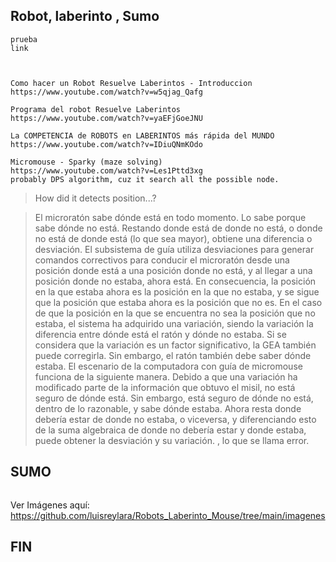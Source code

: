 ## Robot, laberinto , Sumo


```
prueba
link



Como hacer un Robot Resuelve Laberintos - Introduccion
https://www.youtube.com/watch?v=w5qjag_Qafg

Programa del robot Resuelve Laberintos
https://www.youtube.com/watch?v=yaEFjGoeJNU

La COMPETENCIA de ROBOTS en LABERINTOS más rápida del MUNDO
https://www.youtube.com/watch?v=IDiuQNmKOdo

Micromouse - Sparky (maze solving)
https://www.youtube.com/watch?v=Les1Pttd3xg
probably DPS algorithm, cuz it search all the possible node.

```

>How did it detects position...?

>El microratón sabe dónde está en todo momento. Lo sabe porque sabe dónde no está. Restando donde está de donde no está, o donde no está de donde está (lo que sea mayor), obtiene una diferencia o desviación. El subsistema de guía utiliza desviaciones para generar comandos correctivos para conducir el microratón desde una posición donde está a una posición donde no está, y al llegar a una posición donde no estaba, ahora está. En consecuencia, la posición en la que estaba ahora es la posición en la que no estaba, y se sigue que la posición que estaba ahora es la posición que no es.
En el caso de que la posición en la que se encuentra no sea la posición que no estaba, el sistema ha adquirido una variación, siendo la variación la diferencia entre dónde está el ratón y dónde no estaba. Si se considera que la variación es un factor significativo, la GEA también puede corregirla. Sin embargo, el ratón también debe saber dónde estaba.
El escenario de la computadora con guía de micromouse funciona de la siguiente manera. Debido a que una variación ha modificado parte de la información que obtuvo el misil, no está seguro de dónde está. Sin embargo, está seguro de dónde no está, dentro de lo razonable, y sabe dónde estaba. Ahora resta donde debería estar de donde no estaba, o viceversa, y diferenciando esto de la suma algebraica de donde no debería estar y donde estaba, puede obtener la desviación y su variación. , lo que se llama error.




## SUMO

```

```
Ver Imágenes aquí: <https://github.com/luisreylara/Robots_Laberinto_Mouse/tree/main/imagenes>

## FIN
